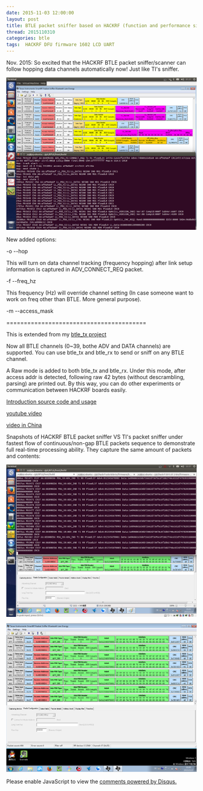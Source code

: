 ```yaml
---
date: 2015-11-03 12:00:00
layout: post
title: BTLE packet sniffer based on HACKRF (function and performance similar to TI's packet sniffer)
thread: 2015110310
categories: btle
tags:  HACKRF DFU firmware 1602 LCD UART
---
```


Nov. 2015: So excited that the HACKRF BTLE packet sniffer/scanner can follow hopping data channels automatically now! Just like TI's sniffer.

![](../media/cap-freq-hopping.png)

New added options:

-o --hop

This will turn on data channel tracking (frequency hopping) after link setup information is captured in ADV_CONNECT_REQ packet.

-f --freq_hz

This frequency (Hz) will override channel setting (In case someone want to work on freq other than BTLE. More general purpose).

-m --access_mask

========================================

This is extended from my [btle_tx project](http://sdr-x.github.io/A%20BTLE%20%28Bluetooth%20Low%20energy%29%20BT4.0%20radio%20packet%20sender%20%28BladeRF,%20HACKRF%29/)

Now all BTLE channels (0~39, bothe ADV and DATA channels) are supported. You can use btle_tx and btle_rx to send or sniff on any BTLE channel.

A Raw mode is added to both btle_tx and btle_rx. Under this mode, after access addr is detected, following raw 42 bytes (without descrambling, parsing) are printed out. By this way, you can do other experiments or communication between HACKRF boards easily.

[Introduction source code and usage](https://github.com/JiaoXianjun/BTLE)

[youtube video](https://youtu.be/9LDPhOF2yyw)

[video in China](https://vimeo.com/144574631)

Snapshots of HACKRF BTLE packet sniffer VS TI's packet sniffer under fastest flow of continuous/non-gap BTLE packets sequence to demonstrate full real-time processing ability. They capture the same amount of packets and contents:

![](../media/mine-btle-sniffer2.png)

![](../media/TI3.png)

<div id="disqus_thread"></div>
<script type="text/javascript">
    /* * * CONFIGURATION VARIABLES: EDIT BEFORE PASTING INTO YOUR WEBPAGE * * */
    var disqus_shortname = 'jiaoxianjun'; // required: replace example with your forum shortname

    /* * * DON'T EDIT BELOW THIS LINE * * */
    (function() {
        var dsq = document.createElement('script'); dsq.type = 'text/javascript'; dsq.async = true;
        dsq.src = '//' + disqus_shortname + '.disqus.com/embed.js';
        (document.getElementsByTagName('head')[0] || document.getElementsByTagName('body')[0]).appendChild(dsq);
    })();
</script>
<noscript>Please enable JavaScript to view the <a href="http://disqus.com/?ref_noscript">comments powered by Disqus.</a></noscript>


<script>
  (function(i,s,o,g,r,a,m){i['GoogleAnalyticsObject']=r;i[r]=i[r]||function(){
  (i[r].q=i[r].q||[]).push(arguments)},i[r].l=1*new Date();a=s.createElement(o),
  m=s.getElementsByTagName(o)[0];a.async=1;a.src=g;m.parentNode.insertBefore(a,m)
  })(window,document,'script','//www.google-analytics.com/analytics.js','ga');

  ga('create', 'UA-56112029-1', 'auto');
  ga('send', 'pageview');

</script>

